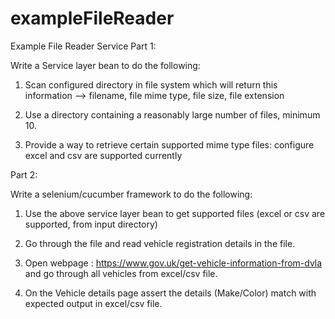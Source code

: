 # exampleFileReader
Example File Reader Service
Part 1:

Write a Service layer bean to do the following:

1. Scan configured directory in file system which will return this information --> filename, file mime type, file size, file extension

2. Use a directory containing a reasonably large number of files, minimum 10.

3. Provide a way to retrieve certain supported mime type files: configure excel and csv are supported currently

Part 2:

Write a selenium/cucumber framework to do the following:

1. Use the above service layer bean to get supported files (excel or csv are supported, from input directory)

2. Go through the file and read vehicle registration details in the file.

3. Open webpage : https://www.gov.uk/get-vehicle-information-from-dvla and go through all vehicles from excel/csv file.

4. On the Vehicle details page assert the details (Make/Color) match with expected output in excel/csv file.
